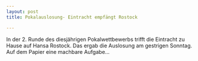 ```yaml
---
layout: post
title: Pokalauslosung- Eintracht empfängt Rostock

---
```


In der 2. Runde des diesjährigen Pokalwettbewerbs trifft die Eintracht zu Hause auf Hansa Rostock. Das ergab die Auslosung am gestrigen Sonntag. Auf dem Papier eine machbare Aufgabe...


